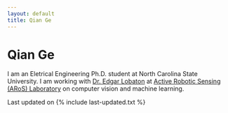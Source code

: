 ```yaml
---
layout: default
title: Qian Ge
---
```

<div class="blurb">
	<h1>Qian Ge</h1>
	<p>I am an Eletrical Engineering Ph.D. student at North Carolina State University. I am working with <a href="http://www.ece.ncsu.edu/people/ejlobato/">Dr. Edgar Lobaton</a> at <a href="http://research.ece.ncsu.edu/aros//">Active Robotic Sensing (ARoS) Laboratory</a> on computer vision and machine learning.</p>
</div><!-- /.blurb -->

Last updated on {% include last-updated.txt %}


